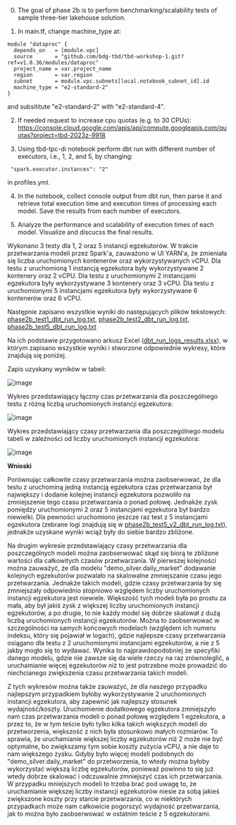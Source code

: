 0. The goal of phase 2b is to perform benchmarking/scalability tests of sample three-tier lakehouse solution.

1. In main.tf, change machine_type at:

```
module "dataproc" {
  depends_on   = [module.vpc]
  source       = "github.com/bdg-tbd/tbd-workshop-1.git?ref=v1.0.36/modules/dataproc"
  project_name = var.project_name
  region       = var.region
  subnet       = module.vpc.subnets[local.notebook_subnet_id].id
  machine_type = "e2-standard-2"
}
```

and subsititute "e2-standard-2" with "e2-standard-4".

2. If needed request to increase cpu quotas (e.g. to 30 CPUs): 
https://console.cloud.google.com/apis/api/compute.googleapis.com/quotas?project=tbd-2023z-9918

3. Using tbd-tpc-di notebook perform dbt run with different number of executors, i.e., 1, 2, and 5, by changing:
```
 "spark.executor.instances": "2"
```

in profiles.yml.

4. In the notebook, collect console output from dbt run, then parse it and retrieve total execution time and execution times of processing each model. Save the results from each number of executors. 

5. Analyze the performance and scalability of execution times of each model. Visualize and discucss the final results.

Wykonano 3 testy dla 1, 2 oraz 5 instancji egzekutorów. W trakcie przetwarzania modeli przez Spark'a, zauważono w UI YARN'a, że zmieniała się liczba uruchomionych kontenerów oraz wykorzystywanych vCPU. Dla testu z uruchomioną 1 instancją egzekutora były wykorzystywane 2 kontenery oraz 2 vCPU. Dla testu z uruchomionymi 2 instancjami egzekutora były wykorzystywane 3 kontenery oraz 3 vCPU. Dla testu z uruchomionymi 5 instancjami egzekutora były wykorzystywane 6 kontenerów oraz 6 vCPU.

Następnie zapisano wszystkie wyniki do następujących plików tekstowych: [phase2b_test1_dbt_run_log.txt](dbt_run_logs/phase2b_test1_dbt_run_log.txt), [phase2b_test2_dbt_run_log.txt](dbt_run_logs/phase2b_test2_dbt_run_log.txt), [phase2b_test5_dbt_run_log.txt](dbt_run_logs/phase2b_test5_dbt_run_log.txt)

Na ich podstawie przygotowano arkusz Excel ([dbt_run_logs_results.xlsx](dbt_run_logs/dbt_run_logs_results.xlsx)), w którym zapisano wszystkie wyniki i stworzone odpowiednie wykresy, które znajdują się poniżej.

Zapis uzyskany wyników w tabeli:

![image](https://github.com/mpater59/tbd-workshop-1/assets/32270817/d2cfdd61-74ac-4dfc-b331-fd801cfca746)

Wykres przedstawiający łączny czas przetwarzania dla poszczególnego testu z różną liczbą uruchomionych instancji egzekutora:

![image](https://github.com/mpater59/tbd-workshop-1/assets/32270817/71d1faa7-1f4c-4cee-bb22-cbefa0f245dd)

Wykres przedstawiający czasy przetwarzania dla poszczególnego modelu tabeli w zależności od liczby uruchomionych instancji egzekutora:

![image](https://github.com/mpater59/tbd-workshop-1/assets/32270817/6485c105-7a46-4780-8cfa-efdb042a0fc6)

**Wnioski**

Porównując całkowite czasy przetwarzania można zaobserwować, że dla testu z uruchominą jedną instancją egzekutora czas przetwarzania był największy i dodanie kolejnej instancji egzekutora pozwoliło na zmniejszenie tego czasu przetwarzania o ponad połowę. Jednakże zysk pomiędzy uruchomionymi 2 oraz 5 instancjami egzekutora był bardzo niewielki. Dla pewności uruchomiono jeszcze raz test z 5 instancjami egzekutora (zebrane logi znajdują się w [phase2b_test5_v2_dbt_run_log.txt](dbt_run_logs/phase2b_test5_v2_dbt_run_log.txt)), jednakże uzyskane wyniki wciąż były do siebie bardzo zbliżone.

Na drugim wykresie przedstawiający czasy przetwarzania dla poszczególnych modeli można zaobserwować skąd się biorą te zbliżone wartości dla całkowitych czasów przetwarzania. W pierwszej kolejności można zauważyć, że dla modelu "demo_silver.daily_market" dodawanie kolejnych egzekutorów pozwalało na skalowalne zmniejszanie czasu jego przetwarzania. Jednakże takich modeli, gdzie czasy przetwarzania by się zmniejszały odpowiednio stopniowo względem liczby uruchomionych instancji egzekutora jest niewiele. Większość tych modeli była po prostu za mała, aby był jakiś zysk z większej liczby uruchomionych instancji egzekutorów, a po drugie, to nie każdy model się dobrze skalował z dużą liczbą uruchomionych instancji egzekutorów. Można to zaobserwować w szczególności na samych końcowych modelach (względem ich numeru indeksu, który się pojawiał w logach), gdzie najlepsze czasy przetwarzania osiągano dla testu z 2 uruchomionymi instancjami egzekutorów, a nie z 5 jakby mogło się to wydawać. Wynika to najprawdopodobniej ze specyfiki danego modelu, gdzie nie zawsze się da wiele rzeczy na raz zrównoleglić, a uruchamianie więcej egzekutorów niż to jest potrzebne może prowadzić do niechcianego zwiększenia czasu przetwarzania takich modeli.

Z tych wykresów można także zauważyć, że dla naszego przypadku najlepszym przypadkiem byłoby wykorzystywanie 2 uruchomionych instancji egzekutora, aby zapewnić jak najlepszy stosunek wydajność/koszty. Uruchomienie dodatkowego egzekutora zmniejszyło nam czas przetwarzania modeli o ponad połowę względem 1 egzekutora, a przez to, że w tym teście było tylko kilka takich większych modeli do przetworzenia, większość z nich była stosunkowo małych rozmiarów. To sprawia, że uruchamianie większej liczby egzekutorów niż 2 może nie być optymalne, bo zwiększamy tym sobie koszty zużycia vCPU, a nie daje to nam większego zysku. Gdyby było więcej modeli podobnych do "demo_silver.daily_market" do przetworzenia, to wtedy można byłoby wykorzystać większą liczbę egzekutorów, ponieważ powinno to się już wtedy dobrze skalować i odczuwalnie zmniejszyć czas ich przetwarzania. W przypadku mniejszych modeli to trzeba brać pod uwagę to, że uruchamianie większej liczby instancji egzekutorów niesie za sobą jakieś zwiększone koszty przy starcie przetwarzania, co w niektórych przypadkach może nam całkowicie pogorszyć wydajność przetwarzania, jak to można było zaobserwować w ostatnim teście z 5 egzekutorami.
